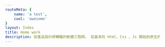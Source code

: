 ```yaml
---
routeMeta: {
    name: 'a test',
    cool: 'awesome'
}
layout: Index
title: Home work
description: 從產品設計師轉職的軟體工程師。 從基本的 Html、Css 、Js 開始到原生的 PHP 和前後端框架。目前在多家公司擔任顧問，同時也是網站架設公司負責人。
---
```

<about />
<Skills />
<timeline />
<works />
